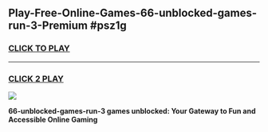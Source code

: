 
## Play-Free-Online-Games-66-unblocked-games-run-3-Premium #psz1g
<h3>
<a href="https://premium.freeplayer.one?title=66-unblocked-games-run-3&ref=8M">CLICK TO PLAY</a></h3>
<hr>

<h3>
<a href="https://premium.freeplayer.one?title=66-unblocked-games-run-3&ref=8M">CLICK 2 PLAY</a>
  
</h3>

<a href="https://premium.freeplayer.one?title=66-unblocked-games-run-3&ref=8M"><img src="https://clearcache.store/games.png"></a>


**66-unblocked-games-run-3 games unblocked: Your Gateway to Fun and Accessible Online Gaming**
